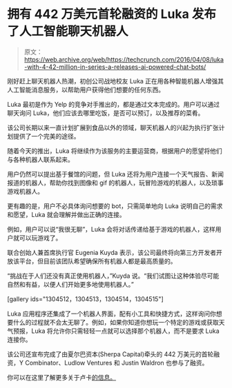 # 拥有 442 万美元首轮融资的 Luka 发布了人工智能聊天机器人

> 原文：<https://web.archive.org/web/https://techcrunch.com/2016/04/08/luka-with-4-42-million-in-series-a-releases-ai-powered-chat-bots/>

刚好赶上聊天机器人热潮，初创公司战地校友 Luka 正在用各种智能机器人增强其人工智能消息服务，以帮助用户获得他们想要的任何东西。

Luka 最初是作为 Yelp 的竞争对手推出的，都是通过文本完成的。用户可以通过聊天询问 Luka，他们应该去哪里吃饭，是否可以预订，以及推荐的菜肴。

该公司长期以来一直计划扩展到食品以外的领域，聊天机器人的兴起为执行扩张计划提供了一个完美的途径。

随着今天的推出，Luka 将继续作为该服务的主要运营商，根据用户的愿望将他们与各种机器人联系起来。

用户仍然可以提出基于餐馆的问题，但 Luka 还将为用户连接一个天气报告、新闻报道的机器人，帮助你找到图像和 gif 的机器人，玩冒险游戏的机器人，以及琐事游戏机器人。

更有趣的是，用户不必具体询问想要的 bot，只需简单地向 Luka 说明自己的需求和愿望，Luka 就会理解并做出正确的连接。

例如，用户可以说“我很无聊”，Luka 会将对话传递给基于游戏的机器人，这样用户就可以玩游戏了。

联合创始人兼首席执行官 Eugenia Kuyda 表示，该公司最终将向第三方开发者开放该平台，但目前该团队希望确保所有机器人都是最高质量的。

“挑战在于人们还没有真正使用机器人，”Kuyda 说。“我们试图让这种体验尽可能自然和有益，以便人们开始更多地使用机器人。”

[gallery ids="1304512，1304513，1304514，1304515"]

Luka 应用程序还集成了一个机器人界面，配有小工具和快捷方式，这样询问你想要什么的过程就不会太无聊了。例如，如果你知道你想玩一个特定的游戏或获取天气预报，Luka 将允许你只需轻轻一点就可以选择那个机器人，而不是要求 Luka 连接你。

该公司还宣布完成了由夏尔巴资本(Sherpa Capital)牵头的 442 万美元的首轮融资，Y Combinator、Ludlow Ventures 和 Justin Waldron 也参与了融资。

你可以在这里了解更多关于卢卡[的信息。](https://web.archive.org/web/20230315100548/https://luka.ai/)